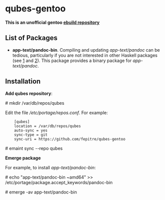 qubes-gentoo
===

**This is an unofficial gentoo [ebuild repository](https://wiki.gentoo.org/wiki/Ebuild_repository)**

## List of Packages ##

* **app-text/pandoc-bin**. Compiling and updating *app-text/pandoc* can be tedious, particularly if you are not interested in other Haskell packages (see [1](https://bugs.gentoo.org/565364) and [2](https://forums.gentoo.org/viewtopic-t-1111514-highlight-pandoc.html)). This package provides a binary package for *app-text/pandoc*.


## Installation ##


**Add qubes repository**:

\# mkdir /var/db/repos/qubes

Edit the file */etc/portage/repos.conf*. For example: 
```
    [qubes]
    location = /var/db/repos/qubes
    auto-sync = yes
    sync-type = git
    sync-uri = https://github.com/fepitre/qubes-gentoo
```

\# emaint sync --repo qubes

**Emerge package**

For example, to install *app-text/pandoc-bin*:

\# echo "app-text/pandoc-bin ~amd64" >> /etc/portage/package.accept_keywords/pandoc-bin

\# emerge -av app-text/pandoc-bin
